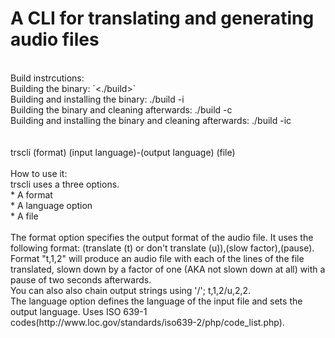 # A CLI for translating and generating audio files</br>
</br>
Build instrcutions:</br>
Building the binary: `<./build>`
</br>
Building and installing the binary:
./build -i
</br>
Building the binary and cleaning afterwards:
./build -c
</br>
Building and installing the binary and cleaning afterwards:
./build -ic
</br>
</br>
</br>
trscli (format) (input language)-(output language) (file)</br>
</br>
How to use it:</br>
trscli uses a three options.</br>
* A format</br>
* A language option</br>
* A file</br>
</br>
The format option specifies the output format of the audio file. It uses the following format: (translate (t) or don't translate (u)),(slow factor),(pause).</br>
Format "t,1,2" will produce an audio file with each of the lines of the file translated, slown down by a factor of one (AKA not slown down at all) with a pause of two seconds afterwards.</br>
You can also also chain output strings using '/'; t,1,2/u,2,2.</br>
The language option defines the language of the input file and sets the output language. Uses ISO 639-1 codes(http://www.loc.gov/standards/iso639-2/php/code_list.php). </br>
